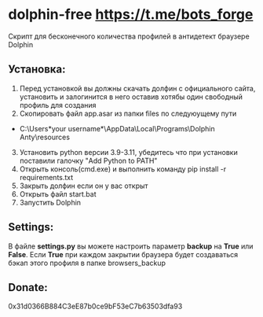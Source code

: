 # dolphin-free https://t.me/bots_forge
Скрипт для бесконечного количества профилей в антидетект браузере Dolphin

## **Установка:**
1. Перед установкой вы должны скачать долфин с официального сайта, установить и залогинится в него оставив хотябы один свободный профиль для создания
2. Скопировать файл app.asar из папки files по следуюущему пути
 - C:\Users\*your username*\AppData\Local\Programs\Dolphin Anty\resources
3. Установить python версии 3.9-3.11, убедитесь что при установки поставили галочку "Add Python to PATH"
4. Открыть консоль(cmd.exe) и выполнить команду pip install -r requirements.txt
5. Закрыть долфин если он у вас открыт
6. Открыть файл start.bat
7. Запустить Dolphin

## **Settings:**
В файле **settings.py** вы можете настроить параметр **backup** на **True** или **False**. Если **True** при каждом закрытии браузера будет создаваться бэкап этого профиля в папке browsers_backup

## **Donate:**
0x31d0366B884C3eE87b0ce9bF53eC7b63503dfa93
